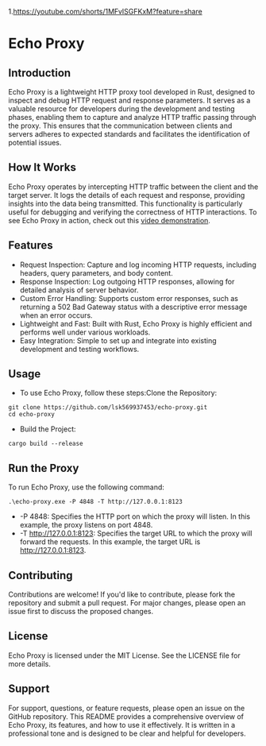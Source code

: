 1.https://youtube.com/shorts/1MFvISGFKxM?feature=share

# Echo Proxy

## Introduction

Echo Proxy is a lightweight HTTP proxy tool developed in Rust, designed to inspect and debug HTTP request and response parameters. It serves as a valuable resource for developers during the development and testing phases, enabling them to capture and analyze HTTP traffic passing through the proxy. This ensures that the communication between clients and servers adheres to expected standards and facilitates the identification of potential issues.

## How It Works

Echo Proxy operates by intercepting HTTP traffic between the client and the target server. It logs the details of each request and response, providing insights into the data being transmitted. This functionality is particularly useful for debugging and verifying the correctness of HTTP interactions.
To see Echo Proxy in action, check out this [video demonstration](https://youtube.com/shorts/1MFvISGFKxM?feature=share).

## Features

- Request Inspection: Capture and log incoming HTTP requests, including headers, query parameters, and body content.
- Response Inspection: Log outgoing HTTP responses, allowing for detailed analysis of server behavior.
- Custom Error Handling: Supports custom error responses, such as returning a 502 Bad Gateway status with a descriptive error message when an error occurs.
- Lightweight and Fast: Built with Rust, Echo Proxy is highly efficient and performs well under various workloads.
- Easy Integration: Simple to set up and integrate into existing development and testing workflows.

## Usage

- To use Echo Proxy, follow these steps:Clone the Repository:

```
git clone https://github.com/lsk569937453/echo-proxy.git
cd echo-proxy
```

- Build the Project:

```
cargo build --release
```

## Run the Proxy

To run Echo Proxy, use the following command:

```
.\echo-proxy.exe -P 4848 -T http://127.0.0.1:8123
```

- -P 4848: Specifies the HTTP port on which the proxy will listen. In this example, the proxy listens on port 4848.
- -T http://127.0.0.1:8123: Specifies the target URL to which the proxy will forward the requests. In this example, the target URL is http://127.0.0.1:8123.

## Contributing

Contributions are welcome! If you'd like to contribute, please fork the repository and submit a pull request. For major changes, please open an issue first to discuss the proposed changes.

## License

Echo Proxy is licensed under the MIT License. See the LICENSE file for more details.

## Support

For support, questions, or feature requests, please open an issue on the GitHub repository.
This README provides a comprehensive overview of Echo Proxy, its features, and how to use it effectively. It is written in a professional tone and is designed to be clear and helpful for developers.
